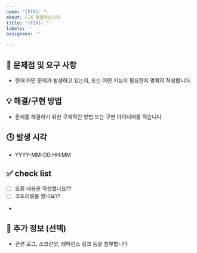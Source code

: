 ```yaml
---
name: "[FIX]: "
about: FIX 템플릿입니다
title: "[FIX]: "
labels: ''
assignees: ''

---
```


## 🐞 문제점 및 요구 사항
- 현재 어떤 문제가 발생하고 있는지, 또는 어떤 기능이 필요한지 명확히 작성합니다.

## 💡 해결/구현 방법
- 문제를 해결하기 위한 구체적인 방법 또는 구현 아이디어를 적습니다

## 🕒 발생 시각
- YYYY-MM-DD HH:MM

## ✅ check list
- [ ] 오류 내용을 작성했나요??
- [ ] 코드리뷰를 했나요??
- 
## 📎 추가 정보 (선택)
- 관련 로그, 스크린샷, 레퍼런스 링크 등을 첨부합니다
